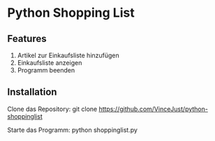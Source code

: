 # Python Shopping List

## Features

1. Artikel zur Einkaufsliste hinzufügen
2. Einkaufsliste anzeigen
3. Programm beenden

## Installation

Clone das Repository:
git clone <https://github.com/VinceJust/python-shoppinglist>

Starte das Programm:
python shoppinglist.py
